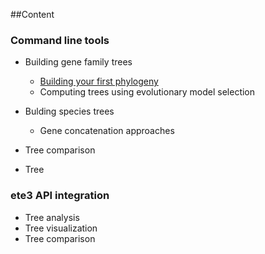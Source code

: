##Content
### Command line tools

- Building gene family trees
  - [Building your first phylogeny](recipes/ete_build_basics.ipynb)
  - Computing trees using evolutionary model selection
- Bulding species trees 
  - Gene concatenation approaches

- Tree comparison
- Tree 

### ete3 API integration

- Tree analysis
- Tree visualization
- Tree comparison
